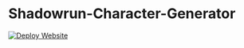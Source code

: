 # Shadowrun-Character-Generator

[![Deploy Website](https://github.com/criticalfault/Shadowrun-Character-Generator/actions/workflows/push_to_s3.yml/badge.svg)](https://github.com/criticalfault/Shadowrun-Character-Generator/actions/workflows/push_to_s3.yml)
